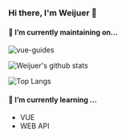 ### Hi there, I'm Weijuer 👋


#### 🔭 I’m currently maintaining on...
![vue-guides](https://github-readme-stats.vercel.app/api/pin/?username=weijuer&repo=vue-guides)

![Weijuer's github stats](https://github-readme-stats.vercel.app/api?username=weijuer&show_icons=true&theme=vue)

![Top Langs](https://github-readme-stats.vercel.app/api/top-langs/?username=weijuer&layout=compact)

#### 🌱 I’m currently learning ...
- VUE
- WEB API

<!--
**weijuer/weijuer** is a ✨ _special_ ✨ repository because its `README.md` (this file) appears on your GitHub profile.

Here are some ideas to get you started:

- 🔭 I’m currently working on ...
- 🌱 I’m currently learning ...
- 👯 I’m looking to collaborate on ...
- 🤔 I’m looking for help with ...
- 💬 Ask me about ...
- 📫 How to reach me: ...
- 😄 Pronouns: ...
- ⚡ Fun fact: ...
-->
